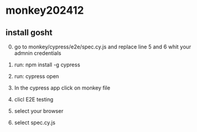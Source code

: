 # monkey202412

## install gosht 

0. go to monkey/cypress/e2e/spec.cy.js and replace line 5  and 6 whit your admnin credentials  

1. run: npm install -g cypress

2. run: cypress open    

3. In the cypress app click on monkey file

4. clicl E2E testing

5.  select your browser

6. select  spec.cy.js


